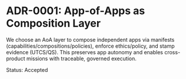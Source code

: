# ADR-0001: App-of-Apps as Composition Layer

We choose an AoA layer to compose independent apps via manifests (capabilities/compositions/policies),
enforce ethics/policy, and stamp evidence (UTCS/QS). This preserves app autonomy and enables
cross-product missions with traceable, governed execution.

Status: Accepted